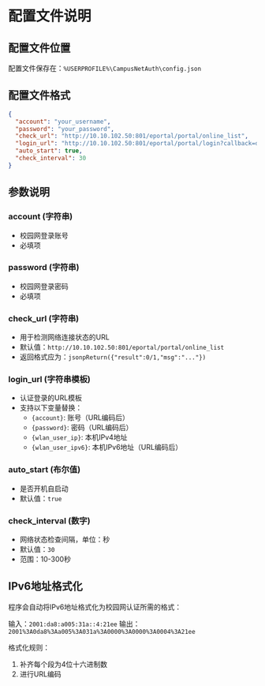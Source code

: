 # 配置文件说明

## 配置文件位置
配置文件保存在：`%USERPROFILE%\CampusNetAuth\config.json`

## 配置文件格式

```json
{
  "account": "your_username",
  "password": "your_password",
  "check_url": "http://10.10.102.50:801/eportal/portal/online_list",
  "login_url": "http://10.10.102.50:801/eportal/portal/login?callback=dr1005&login_method=1&user_account=%2C0%2C{account}%40unicom&user_password={password}&wlan_user_ip={wlan_user_ip}&wlan_user_ipv6={wlan_user_ipv6}&wlan_user_mac=000000000000&wlan_ac_ip=&wlan_ac_name=&jsVersion=4.1.3&terminal_type=1",
  "auto_start": true,
  "check_interval": 30
}
```

## 参数说明

### account (字符串)
- 校园网登录账号
- 必填项

### password (字符串)
- 校园网登录密码
- 必填项

### check_url (字符串)
- 用于检测网络连接状态的URL
- 默认值：`http://10.10.102.50:801/eportal/portal/online_list`
- 返回格式应为：`jsonpReturn({"result":0/1,"msg":"..."})`

### login_url (字符串模板)
- 认证登录的URL模板
- 支持以下变量替换：
  - `{account}`: 账号（URL编码后）
  - `{password}`: 密码（URL编码后）
  - `{wlan_user_ip}`: 本机IPv4地址
  - `{wlan_user_ipv6}`: 本机IPv6地址（URL编码后）

### auto_start (布尔值)
- 是否开机自启动
- 默认值：`true`

### check_interval (数字)
- 网络状态检查间隔，单位：秒
- 默认值：`30`
- 范围：10-300秒

## IPv6地址格式化

程序会自动将IPv6地址格式化为校园网认证所需的格式：

输入：`2001:da8:a005:31a::4:21ee`
输出：`2001%3A0da8%3Aa005%3A031a%3A0000%3A0000%3A0004%3A21ee`

格式化规则：
1. 补齐每个段为4位十六进制数
2. 进行URL编码
